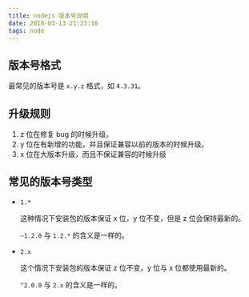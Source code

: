 ```yaml
---
title: nodejs 版本号说明
date: 2018-03-13 21:23:16
tags: node
---
```


## 版本号格式

最常见的版本号是 `x.y.z` 格式，如 `4.3.31`。

## 升级规则

1. z 位在修复 bug 的时候升级。
2. y 位在有新增的功能，并且保证兼容以前的版本的时候升级。
3. x 位在大版本升级，而且不保证兼容的时候升级

## 常见的版本号类型

- `1.*`

    这种情况下安装包的版本保证 x 位，y 位不变，但是 z 位会保持最新的。

    `~1.2.0` 与 `1.2.*` 的含义是一样的。

- `2.x`

    这个情况下安装包的版本保证 z 位不变，y 位与 x 位都使用最新的。

    `^2.0.0` 与 `2.x` 的含义是一样的。